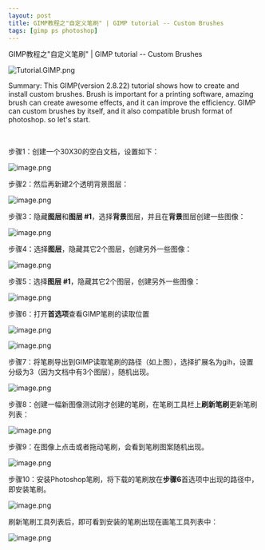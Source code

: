 ```yaml
---
layout: post
title: GIMP教程之"自定义笔刷" | GIMP tutorial -- Custom Brushes
tags: [gimp ps photoshop]
---
```


GIMP教程之"自定义笔刷" | GIMP tutorial -- Custom Brushes

![Tutorial.GIMP.png](https://res.cloudinary.com/hpiynhbhq/image/upload/v1511486986/feaponrcwwtwu0vmiizt.png)

Summary: This GIMP(version 2.8.22) tutorial shows how to create and install custom brushes. 
Brush is important for a printing software, amazing brush can create awesome effects, and it can improve the efficiency. GIMP can custom brushes by itself, and it also compatible brush format of photoshop. so let's start.

</br>

步骤1：创建一个30X30的空白文档，设置如下：

![image.png](https://res.cloudinary.com/hpiynhbhq/image/upload/v1513771971/iely53e2ucbnk13ixs0z.png)

步骤2：然后再新建2个透明背景图层：

![image.png](https://res.cloudinary.com/hpiynhbhq/image/upload/v1513772251/w6lywm77sda2vcrd9n8h.png)

步骤3：隐藏**图层**和**图层 #1**，选择**背景**图层，并且在**背景**图层创建一些图像：

![image.png](https://res.cloudinary.com/hpiynhbhq/image/upload/v1513772371/h7n3w6fhdzdkii2r4wrd.png)

步骤4：选择**图层**，隐藏其它2个图层，创建另外一些图像：

![image.png](https://res.cloudinary.com/hpiynhbhq/image/upload/v1513772475/fbqbrqsvsmysw5icd1y9.png)

步骤5：选择**图层 #1**，隐藏其它2个图层，创建另外一些图像：

![image.png](https://res.cloudinary.com/hpiynhbhq/image/upload/v1513772540/tuuolwdji1tjztpco9e9.png)

步骤6：打开**首选项**查看GIMP笔刷的读取位置

![image.png](https://res.cloudinary.com/hpiynhbhq/image/upload/v1513773051/wza7ato6e8ssws35oida.png)

![image.png](https://res.cloudinary.com/hpiynhbhq/image/upload/v1513773128/octoenpoq10rodewiqf7.png)

步骤7：将笔刷导出到GIMP读取笔刷的路径（如上图），选择扩展名为gih，设置分级为3（因为文档中有3个图层），随机出现。

![image.png](https://res.cloudinary.com/hpiynhbhq/image/upload/v1513773181/dp1lticldj8fldtfvjqa.png)

步骤8：创建一幅新图像测试刚才创建的笔刷，在笔刷工具栏上**刷新笔刷**更新笔刷列表：

![image.png](https://res.cloudinary.com/hpiynhbhq/image/upload/v1513773661/uaxlfvkchax1iazqd86k.png)

步骤9：在图像上点击或者拖动笔刷，会看到笔刷图案随机出现。

![image.png](https://res.cloudinary.com/hpiynhbhq/image/upload/v1513773864/tykgbz3qj8mxnx8gxexs.png)

步骤10：安装Photoshop笔刷，将下载的笔刷放在**步骤6**首选项中出现的路径中，即安装笔刷。

![image.png](https://res.cloudinary.com/hpiynhbhq/image/upload/v1513774736/sf8sahgmbhxzwqum5xvs.png)

刷新笔刷工具列表后，即可看到安装的笔刷出现在画笔工具列表中：

![image.png](https://res.cloudinary.com/hpiynhbhq/image/upload/v1513774893/cvmab6dqyrs8twfwgbrq.png)


